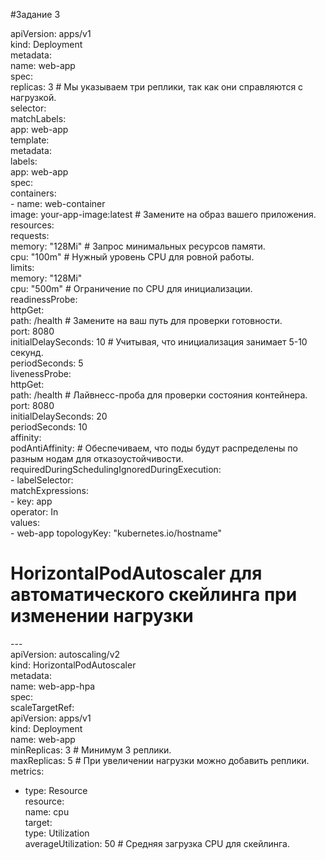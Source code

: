 #Задание 3

apiVersion: apps/v1 <br/>
kind: Deployment <br/>
metadata:<br/>
  name: web-app<br/>
spec:<br/>
  replicas: 3  # Мы указываем три реплики, так как они справляются с нагрузкой.<br/>
  selector:<br/>
    matchLabels:<br/>
      app: web-app<br/>
  template:<br/>
    metadata:<br/>
      labels:<br/>
        app: web-app<br/>
    spec:<br/>
      containers:<br/>
      - name: web-container<br/>
        image: your-app-image:latest  # Замените на образ вашего приложения.<br/>
        resources:<br/>
          requests:<br/>
            memory: "128Mi"  # Запрос минимальных ресурсов памяти.<br/>
            cpu: "100m"      # Нужный уровень CPU для ровной работы.<br/>
          limits:<br/>
            memory: "128Mi"<br/>
            cpu: "500m"      # Ограничение по CPU для инициализации.<br/>
        readinessProbe:<br/>
          httpGet:<br/>
            path: /health  # Замените на ваш путь для проверки готовности.<br/>
            port: 8080<br/>
          initialDelaySeconds: 10  # Учитывая, что инициализация занимает 5-10 секунд.<br/>
          periodSeconds: 5<br/>
        livenessProbe:<br/>
          httpGet:<br/>
            path: /health  # Лайвнесс-проба для проверки состояния контейнера.<br/>
            port: 8080<br/>
          initialDelaySeconds: 20<br/>
          periodSeconds: 10<br/>
      affinity:<br/>
        podAntiAffinity:  # Обеспечиваем, что поды будут распределены по разным нодам для отказоустойчивости.<br/>
          requiredDuringSchedulingIgnoredDuringExecution:<br/>
          - labelSelector:<br/>
              matchExpressions:<br/>
              - key: app<br/>
                operator: In<br/>
                values:<br/>
                - web-app
            topologyKey: "kubernetes.io/hostname"<br/>

# HorizontalPodAutoscaler для автоматического скейлинга при изменении нагрузки<br/>
---<br/>
apiVersion: autoscaling/v2<br/>
kind: HorizontalPodAutoscaler<br/>
metadata:<br/>
  name: web-app-hpa<br/>
spec:<br/>
  scaleTargetRef:<br/>
    apiVersion: apps/v1<br/>
    kind: Deployment<br/>
    name: web-app<br/>
  minReplicas: 3  # Минимум 3 реплики.<br/>
  maxReplicas: 5  # При увеличении нагрузки можно добавить реплики.<br/>
  metrics:<br/>
  - type: Resource<br/>
    resource:<br/>
      name: cpu<br/>
      target:<br/>
        type: Utilization<br/>
        averageUtilization: 50  # Средняя загрузка CPU для скейлинга.<br/>
